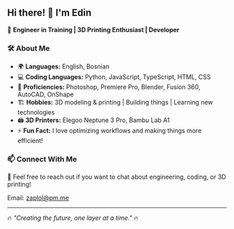 ## Hi there! 👋 I'm Edin  

🚀 **Engineer in Training | 3D Printing Enthusiast | Developer**  

### 🛠️ About Me  
- 🌍 **Languages:** English, Bosnian  
- 💻 **Coding Languages:** Python, JavaScript, TypeScript, HTML, CSS  
- 🎨 **Proficiencies:** Photoshop, Premiere Pro, Blender, Fusion 360, AutoCAD, OnShape  
- 🏗️ **Hobbies:** 3D modeling & printing | Building things | Learning new technologies  
- 🖨️ **3D Printers:** Elegoo Neptune 3 Pro, Bambu Lab A1  
- ⚡ **Fun Fact:** I love optimizing workflows and making things more efficient!  

### 📫 Connect With Me  
💬 Feel free to reach out if you want to chat about engineering, coding, or 3D printing!

Email: zaplol@pm.me

---

🔥 *"Creating the future, one layer at a time."* 🔥  
